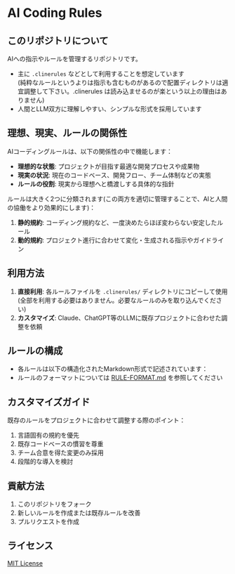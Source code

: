 # AI Coding Rules

## このリポジトリについて

AIへの指示やルールを管理するリポジトリです。

- 主に `.clinerules` などとして利用することを想定しています  
  (純粋なルールというよりは指示も含むものがあるので配置ディレクトリは適宜調整して下さい。.clinerules は読み込ませるのが楽という以上の理由はありません)
- 人間とLLM双方に理解しやすい、シンプルな形式を採用しています

## 理想、現実、ルールの関係性

AIコーディングルールは、以下の関係性の中で機能します：

- **理想的な状態**: プロジェクトが目指す最適な開発プロセスや成果物
- **現実の状況**: 現在のコードベース、開発フロー、チーム体制などの実態
- **ルールの役割**: 現実から理想へと橋渡しする具体的な指針

ルールは大きく2つに分類されます(この両方を適切に管理することで、AIと人間の協働をより効果的にします)：
1. **静的規約**: コーディング規約など、一度決めたらほぼ変わらない安定したルール
2. **動的規約**: プロジェクト進行に合わせて変化・生成される指示やガイドライン


## 利用方法

1. **直接利用**: 各ルールファイルを `.clinerules/` ディレクトリにコピーして使用
  (全部を利用する必要はありません。必要なルールのみを取り込んでください)
2. **カスタマイズ**: Claude、ChatGPT等のLLMに既存プロジェクトに合わせた調整を依頼

## ルールの構成

- 各ルールは以下の構造化されたMarkdown形式で記述されています：
- ルールのフォーマットについては [RULE-FORMAT.md](RULE-FORMAT.md) を参照してください


## カスタマイズガイド

既存のルールをプロジェクトに合わせて調整する際のポイント：

1. 言語固有の規約を優先
2. 既存コードベースの慣習を尊重
3. チーム合意を得た変更のみ採用
4. 段階的な導入を検討

## 貢献方法

1. このリポジトリをフォーク
2. 新しいルールを作成または既存ルールを改善
3. プルリクエストを作成

## ライセンス

[MIT License](LICENSE)
